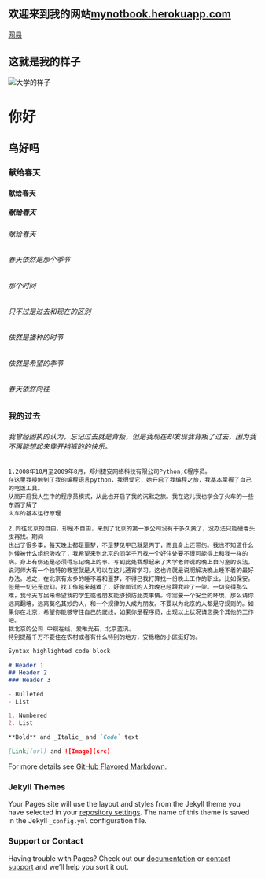 ## 欢迎来到我的网站[mynotbook.herokuapp.com](https://mynotbook.herokuapp.com) 
[网易](http://www.163.com) 
## 这就是我的样子
![大学的样子](https://mynotbook.herokuapp.com/static/images/avatar.png)
# 你好
## 鸟好吗
###  献给春天
####  献给春天
#####  献给春天
######  献给春天

######  春天依然是那个季节

######  那个时间

######  只不过是过去和现在的区别

######  依然是播种的时节

######  依然是希望的季节

######  春天依然向往

###  我的过去
######  我曾经固执的认为，忘记过去就是背叛，但是我现在却发现我背叛了过去，因为我不再能想起来穿开裆裤的的快乐。

``` 
1.2008年10月至2009年8月，郑州捷安网络科技有限公司Python,C程序员。
在这里我接触到了我的编程语言python，我很爱它，她开启了我编程之旅，我基本掌握了自己的吃饭工具。
从而开启我人生中的程序员模式，从此也开启了我的沉默之旅。我在这儿我也学会了火车的一些东西了解了
火车的基本运行原理
```
```
2.向往北京的自由，却是不自由，来到了北京的第一家公司没有干多久黄了，没办法只能硬着头皮再找。期间
也出了很多事，每天晚上都是噩梦，不是梦见甲已就是丙丁，而且身上还带伤。我也不知道什么时候被什么组织吸收了，我希望来到北京的同学千万找一个好住处要不很可能得上和我一样的病。身上有伤还是必须得忘记晚上的事。写到此处我想起来了大学老师说的晚上自习室的说法，说河师大有一个独特的教室就是人可以在这儿通宵学习。这也许就是说明解决晚上睡不着的最好办法。总之，在北京有太多的睡不着和噩梦，不得已我打算找一份晚上工作的职业，比如保安。但是一切还是虚幻。找工作越来越难了，好像面试的人昨晚已经跟我吵了一架。一切变得那么难，我今天写出来希望我的学生或者朋友能够预防此类事情。你需要一个安全的环境，那么请你远离翻墙，远离莫名其妙的人，和一个规律的人成为朋友。不要以为北京的人都是守规则的。如果你在北京，希望你能够守住自己的底线，如果你是程序员，出现以上状况请您换个其他的工作吧。
我北京的公司 中视在线，爱唯光石，北京蓝汛。
特别提醒千万不要住在农村或者有什么特别的地方，安稳稳的小区挺好的。
``` 

```markdown
Syntax highlighted code block

# Header 1
## Header 2
### Header 3

- Bulleted
- List

1. Numbered
2. List

**Bold** and _Italic_ and `Code` text

[Link](url) and ![Image](src)
```

For more details see [GitHub Flavored Markdown](https://guides.github.com/features/mastering-markdown/).

### Jekyll Themes

Your Pages site will use the layout and styles from the Jekyll theme you have selected in your [repository settings](https://github.com/wangfeng3769/wangfeng3769.github.io/settings). The name of this theme is saved in the Jekyll `_config.yml` configuration file.

### Support or Contact

Having trouble with Pages? Check out our [documentation](https://help.github.com/categories/github-pages-basics/) or [contact support](https://github.com/contact) and we’ll help you sort it out.

